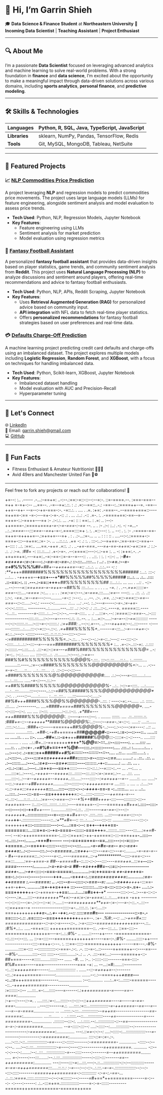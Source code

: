 # 👋 Hi, I’m Garrin Shieh  

🎓 **Data Science & Finance Student** at **Northeastern University**
💼 **Incoming Data Scientist** | **Teaching Assistant** | **Project Enthusiast**  

---

## 🔍 About Me  

I’m a passionate **Data Scientist** focused on leveraging advanced analytics and machine learning to solve real-world problems. With a strong foundation in **finance** and **data science**, I’m excited about the opportunity to make a meaningful impact through data-driven solutions across various domains, including **sports analytics**, **personal finance**, and **predictive modeling**.

---

## 🛠️ Skills & Technologies  

| **Languages** | Python, R, SQL, Java, TypeScript, JavaScript |  
| ------------- | ------------------------------------------- |  
| **Libraries** | sklearn, NumPy, Pandas, TensorFlow, Redis   |  
| **Tools**     | Git, MySQL, MongoDB, Tableau, NetSuite      |  

---

## 📂 Featured Projects  

### 📈 [NLP Commodities Price Prediction](https://github.com/itsGarrin/nlp-commodities-price-prediction)
A project leveraging **NLP** and regression models to predict commodities price movements. The project uses large language models (LLMs) for feature engineering, alongside sentiment analysis and model evaluation to assess price trends.

- **Tech Used**: Python, NLP, Regression Models, Jupyter Notebook  
- **Key Features**:  
  - Feature engineering using LLMs  
  - Sentiment analysis for market prediction  
  - Model evaluation using regression metrics

### 🏈 [Fantasy Football Assistant](https://github.com/itsGarrin/fantasy-football-assistant)
A personalized **fantasy football assistant** that provides data-driven insights based on player statistics, game trends, and community sentiment analysis from **Reddit**. This project uses **Natural Language Processing (NLP)** to analyze discussions and sentiment around players, offering real-time recommendations and advice to fantasy football enthusiasts.

- **Tech Used**: Python, NLP, APIs, Reddit Scraping, Jupyter Notebook  
- **Key Features**:  
  - Uses **Retrieval Augmented Generation (RAG)** for personalized advice based on community input.  
  - **API integration** with NFL data to fetch real-time player statistics.  
  - Offers **personalized recommendations** for fantasy football strategies based on user preferences and real-time data.
 
### 💳 [Defaults Charge-Off Prediction](https://github.com/itsGarrin/defaults-charge-off-prediction)
A machine learning project predicting credit card defaults and charge-offs using an imbalanced dataset. The project explores multiple models including **Logistic Regression**, **Random Forest**, and **XGBoost**, with a focus on techniques for handling imbalanced data.  

- **Tech Used**: Python, Scikit-learn, XGBoost, Jupyter Notebook  
- **Key Features**:  
  - Imbalanced dataset handling
  - Model evaluation with AUC and Precision-Recall  
  - Hyperparameter tuning

---

## 📢 Let's Connect  

🌐 [LinkedIn](https://www.linkedin.com/in/garrins/)  
📧 Email: garrin.shieh@gmail.com  
💻 [GitHub](https://github.com/itsGarrin)  

---

## 🚀 Fun Facts  

- Fitness Enthusiast & Amateur Nutritionist 🏋️‍♂️🍌  
- Avid 49ers and Manchester United Fan 🏈⚽  

---

Feel free to fork any projects or reach out for collaborations! 🌟

+=--:  :.. .----- .-...:-==+=:                ..-:--.:==:-=::-::--:--=:-. ::=-====.--. :===-===--=++
=-=+-:-- ...==--.  .-=--=+:.::. :             .:  .=:--==::..-.:   -==--:..:====++--=. -==--++=--=+-
--=--:-+=-===-:-.   -=::.:.     .        ....   . .=.  :+=:       .-===--..--====+==+::----=++==-:==
-=-:---=+-:-=-.-::  .:  .          ...  .:..:   .-::   .=-.  :. .-====+==:-==--=--=++=-:.:-=+++---=+
:- .:-:.:. ... .-+:  ::    :        ==:..   :    .=:  ..     :--:-++====-.:====+===*+-=-:-=-===-:-==
--.  ..        . :- .:-: :..:       .-:.    -:   -=...-     ..:..:====---:::===--==*+-=-:.====::::=+
:.          :.       .=::---:       :. ..   --:  .   :.      :-  .-====-==-=++=-=++++=--.:=+=+=---=+
.            :  .   .:-...:=-...   .. ..    : :    : ::    .  ....--:-:.:====+-:-===+-:::--=+==:.:=-
             :-.     ..  ...::.:.:.       .+= -:  .:  :. .     :::-:..:--=+==-.:==-==-::-==+--+-::::
              :      ..:.   :==:..    ....=*=.-*++*= .=::.    .:  . ..-+=-===..---=+-==-=+==:-+=::==
          .:         :.:-    .:.     .: :-=.   :*##=  -:  :::.::....: .+-:-=-. .--:+===::---:-:.:-+=
           :.          ..             -:        :++=:.-.    .-+=+==+=:.---=+=:..-=:-==-::=-=--=---::
  .  .   ..::.         :               :.        :  -::-: ..  :-***#+-+=++++-:=-:+---:.:-==-=:-==-.:
::-:::...::::...  :  ..:                .              ::-+=.:--=-=+*#%%%%%#**#*+#*#*+--++=++==--=::
..:..:. .. .:.:..--  -:                        :          :**+*++=*########%%%%%%%%%%%%%%%%%%%######
:...:.        :::-:  ...:...                   .         -+*+++=--**+==+---+*#**#%%%%%##%%%%%####**#
::..:.  ..    .:..     .::::                          .::-==:-:.  :: .---.:-==::+++**+*##%%%%%%%%%##
::...:.:..    ...     .... .                     ..::  .  -::-    ...--:----=::==+===-=-=+*+=-=*##%%
:::..:....           .. .      .  .           .. -=.      : .       .--.=+=::::::=-===--:::....-====
:-:...   .           ..               .                     .       :==:-=-:---.:=-===.:::.....:==--
---::.  ..         .::.        .:.  .::                     :.:-:.  -==..:=--==---:---.........-=-::
:---:.. ..        .--.        .:-.  .==.                   .:.:-=::-===:::-==--===--::-::.....:--:.:
-----:-:.......... .:....    ...:   .--:.                   :..:---=-----:-=-.:=-+=--:-:-:.::::::...
---------..:.........---...::: ..: :-:-::               .: .::...::-:..----=. =====:::.-----:...::..
--------=-:::::..:...:--::-:--..---=-::::..              .. .:   ...:::=-.--: :====:::-===--..:-::::
------------::::.:::....::-:---=------:.::.       ::..--.   ..  :....=::-.....:-=-=--::-==::::::::::
------:-::-::::::.::....:-:::-=-:-::::::.:     .:=+***###*:  ..--:-:.=---. ..:---=++==:--:..:::-----
-:------:::::::...:.....:::-:-=:::--.::-:.  .=+*##***#%%%%%+..------=-:::...:-=---=+=-:-=:.:..:---:-
-::::::-----:::..::.::.::.:---::::--::----:=*##########%%%%%%=..:-.::.. .   :---::--:.:-=-::..:---::
---::::-::--:::::....:...:.:--:::--=---===*#**#*######%%%%%%%%+  :...        .=-::-..:::-=:. .:.::::
:-:::::::.--:.:::....:. .:::-=::-::==---+*###%###%%%%%%%%%%%%%@= ..-:         :=-:.. :-:.:..... ....
::::-:::...:. .::........:-:---:..:-==--*##*#%%#%%%%%%%%%%%%@@@%-.:::..       :::-::.:::.....::.:...
:..:::::::.... ..........::.----..:=--:=##**##%%%%%%%%%@@@@@@@@@%=:-...   .. .-:--=-=-::......::....
...:...:::....   .:.  .::-::--:-:::---=*#*###%%%%%%%%@%@@@@@@@@@@#:.... .:.:--:---=-::::......:.....
....:..:::.....  .....-=-::---.::.:--=+##*%%####%%%%%%@@@@@@@@@@@%- ..:..  :-::-=-::::.. ...:.......
....:...:::.........:::--:----..:.::-=*##*%%##*###%%%%@@@@@@@@@@@@* .:-:.  . .----::--......:.......
:...::..:::... ....:::------:-:.....:-*##*%#+++*####%%%%@@%%@@@@@@@-..:::. :  ----:-=:.--...... ..:.
:::::.. .::..... .:---------...  ....=*####+===+**###%%%%%%%%@@@@@@+.  ....--:-::::--::-:. .... ....
::-:::. ..........:-::.::-::.       .+*##**=---=++***#####%%%@@@@@@*:. ::----=----::--:.  . ........
::::::.  .... .::..:::::::.::.      :*###*+=-::--=+++++**####%@@@@@%:..::---:--===-.:=-::-:. .....::
....::......  .::::.:-:.:.....      :*###+-::-----=====++***##%@@@@%-..:---:.:--:---:==----:    ..::
... ........   .........::::..      .+##*-:.-+*#*++===++*##***#@@@@#-::----:.:=-:--::---::.. .....::
...  .....::.  .    ... ::-.    .....-##+:.::-=+**+++**######**%@@@*:::-:::::=-::-::----.. .....::::
..   ........        . .....     ..:.:*#=..::-=++++++**++++****%@@*=:-:::..::--::::----:. .. ...::::
...  ....::.            .       ..::-:+*- .-+*#%#+==+********+*%@#---::::.:-::::::-----:.... .:::..:
:........:...           .      ...:---:-:  .:-=**=::=++#####*++#%=::::::---:::::::--::--.... ..::...
....:::.....:.          .     ..:-::::--.  .::---:::=+==+++++++##=:::::::-=--:::::--::==.... ......:
..  .::..  .::.        ..     .:--::::::....:---:..:=+=----==++***:::::::----::::::::.-+-::........:
...  .::.  ...          .     .-::.:-::=:...:---:..:=++=---==++***::::::-----:::-::.:.:--=::::-:..--
...  .--:....          ..     .....::::=:..:----:..-+++=---=+++**+:::..::::::--:::.::::-:=-:===:.:--
...  .:::.            .....   .....::::-:..:--=--+++**++=--=+++**+..:::.....:----:::::--:=+=+++--=--
......::.            ....     .....:---::.:-=+=--+**##**+==+*+***=.........:::--::::::--:-+++++===-=
....::::.        ..  .... .. .:....:---:.::-=+=:::=++**++++******=:::....::::--:::::-:--:-+++*+-==-=
-:..:::::... ... .. ..:.. ...::::..:----:::-==---==++++++++*****=::-:...:::::-::::::::---++==*+-=---
-:..:::-:.....::.::...:.:...:==---:-===--::---+%*++**###+++***+-::::----::::::::::-:::--=+*+=*+==---
::..:::-::::..::::::..:.:::.:----===++=--::----====+++*#+++***:.::::--::::---::----:-::-++***#++----
:...........:::::--:.::.. .:::------==-==-::---::-=++**+++***+..::::::::::::::---=--:::-+**+*#+=--:-
           .::::..::::.     ...:::---====-:::--:-=++***++****-.:::::::::::::::-----::..:+**+*#*=--::
:::..:.....:----:::-::: .........:::::-----:::-:-=++++++****+:::-::::::::::::---:--:....:**==**-:--:
=++--++++==-=======::...:::=+=-::-+=-====--::::::-===+++****=..:::::::..:::::----:::....:=*+=#*----:
--=:-+++=========-:..:::-::=++=::-++-++====::-:::-===+++****-..::::---:..:::.:---:.......-+++#+-----
---:-==+==++=--==..::::---:-:-=::::--+=====..:--==+++*******-::::::---::::--:--:::.......-=-+#=-==--
*=-:-==+-=+**++=:..:-::-----:::.:--:-======..::=++*********+--:::---==-:::---=-:.........-=-=*=-=---
#*+--=+===****=::..:-:-----=-::..----======..::-+***********--::::-===-::---==:::........:==-*+===-=
##*--+====*#*+-::.:::-::-:---::::----===++=..:::=+**********--:::-====--------:..........:-=-*+=-=-=
##*--+=+++*##=--::=::-:--------------==++*-....:-++*********-::::-:-===-=====:...........:-=:++===-=
*++-=+++*+=-==-:.:-:----:-----:------+**++......-=+******++*-:.::====+===+++=:...........:==-++=====
:.---=====:  .. .-:::--=---:::::-:-===--=: .....:-=+++**+++*+-:::==-++=-+**+--. .........:=+-++=++++
:::----::::::::...:::-=-:::-::::-:-=-.=+- ....:.:-===+++++**++-::-+==+=-+**+==:.....:....:=#=++-+***
-------::::-:--:..:---=-::-::--:----.:*=.....::::--==++++++**+=:--+=:=-:=-+===:.:..::.....=*=+= -+++
----------:-::-:::---:=-.:-::--::-=: :*-.....::--===+++++++**++=-:=-:---=-:-::..-..:::---::==+*==--=
----------------:::::-+-...::::.::.  :+-:....::-===++++++++***++=-..:.+-   -++:.--::  :::::===#*=---
---------------::-=-.-==:::::-:.::   .==::::::--===++++++++**+++=--. :+-  .*%#:.--::  ...:-+==#+::::
=============--::-=-:-=-----::-..    :-=-:::::--====+==++++*++*==---.::.. :#%+..:... .....-*==+=::::
++++++========--::. .-=--:::..:..    ::==-::::--=======++++++++=---=-:..:.:#%- .. ......::----++----
-============--::.:::--:--:::. ...   ::-=-::::---======+++++++=-----==-:-.:#%-  ........:::::-++----
--------------::::-==++-:---.  :.    :::==-:::::-======+++++++------==---.-#%- ...........::::=-::::
--::::::::::::::-:-===-.:-:.  .-.    :::-=-:..::------=+===++--:----==-----#%-............::::--::::
:::::---::::::.......:-..: .. .-.    .:::-==:...:-----=====++-::-##+===-----*=:::::........::::::---
......               -#*. ... :-..   :-:::::-::::-------===-::::-#%#+===-----===-----------------===
                     -+:  ... --...:=#*:......::----------:..:::+++++===------:.....::::::::::::::::
                     .  ......--::-=***+=+*+=--:--------::..:=+*+++=====-------:....................
                       .......--:.:--====+++***+===----:..:=***+++======---------...................
:--::..........       .....:..=-:...:::::-======-----::..-+*++++=======-----------................  
:=*:::::::-::--      ....:::..=-:....:::::----=------:.:+*++=======-=-----==--====:...............  
:-+--::----::-=. .  ....::::.:=-:....::::::--::-:::--::+++======----=-----=-==-===-.................
..---:::------=.:.  ....::::.:=::...:::::::::::::::-=-++=====--==---=-----=--=-====.................
              ...   ...:::::.:-:::...:::::::::::::--=++==-----------------==-======:................
....::....... ..   ..:.:::::.--::....::::::::::::----+=--------------=----=========-................
.::::::::--:::-:. ...:.:::::.--:..:::::::::::::-::--==---------------=-=-:-=========................
--=-:::::-:::--:  ....:-:::::--:.....:::::::::::--:----------------------:-=========:...............
---:.::==-:-:--:  ....:-:::::-:...::::::::::::::::---=--------:----------:-=========:...............
::::-::=-:=-.:-. .....:-:::.:-::..::::::::::::::::-==----::-::::::-------:-=========- ..............
-:::::--:---:--.. ....:--::.:::...::::::::::::::::-=----:----:::-----------=+========.   ...........
-::---:-:---:-:.......:--:..:::...:::::::::::::::-=---:::::-----:-------=--++========........  .....
=-:-----:---:::.......:--.:.:::..::::::::::::::::-----:-::::-:::-------==--+++=======:..............
---::----:::-=:...:::.---:-.::...:::::::::::::-::-:--:::::::::::-----=-==-=+++=======:::.....::.::.:
:-=---:--:-::-..:.:::.-=-=-.:::::::::::::::::--:--:--:::-:::::--------=====+++=======-:-::::::::::::
-:-=-:.-==-... .:..::.:====.:::::.:::::::::::--:--:-=:::::::---:-----=*#+==*++========------=-:---:-
-:----:------: .:..-:::=+==.:::::::::::::::-----=-:-=-::::::---------======+++==========-======++===
